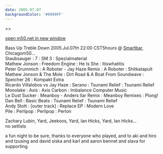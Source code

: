 ```yaml
---
date: 2005.07.07
backgroundColor: '#9999FF'
---
```


\>>

[open m50.net in new window  
](http://m50.net/)


Bass Up Treble Down 2005.Jul.07th 22:00 CST5hours @ [Smartbar](http://www.smartbarchicago.com/), Chicagom50...  
Staubsauger : 7 : SM 3 : Spezialmaterial  
Mathew Jonson : Freedom Engine : He Is She : Itiswhatitis  
Peter Grummich : A Roboter - Jay Haze Remix : A Roboter : Shitkatapult  
Mathew Jonson & The Mole : Dirt Road & A Boat From Soundwave : Speicher 26 : Kompakt Extra  
Ricardo Villalobos vs Jay Haze : Serano : Tsunami Relief : Tsunami Relief  
Monolake : Axis : Axis Carbon : Imbalance Computer Music  
Le Dust Sucker : Meanboy - Anders Ilar Remix : Meanboy Remixes : Plong!  
Dan Bell : Basic Beats : Tsunami Relief : Tsunami Relief  
Andy Stott : \[outer track\] : Replace EP : Modern Love  
Pile : Perlipop : Perlipop : Perlon


Zachary Lubin, Yard, Jeekoos, Yard, Ian Hicks, Yard, Ian Hicks...  
no setlists  

a fun night to be sure, thanks to everyone who played, and to aki and hiro and tzusing and david siska and karl and aaron bennet and slava for supporting